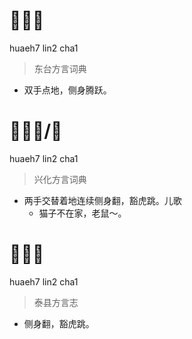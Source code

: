 # 𧽌连叉
huaeh7 lin2 cha1
> 东台方言词典
- 双手点地，侧身腾跃。

# 𧽌连车/叉
huaeh7 lin2 cha1
> 兴化方言词典
- 两手交替着地连续侧身翻，豁虎跳。儿歌
  - 猫子不在家，老鼠～。

# 𧽌连叉
huaeh7 lin2 cha1
> 泰县方言志
- 侧身翻，豁虎跳。
